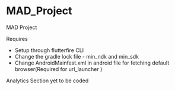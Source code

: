 # MAD_Project
MAD Project

Requires 
- Setup through flutterfire CLI
- Change the gradle lock file - min_ndk and min_sdk 
- Change AndroidMainfest.xml in android file for fetching default browser(Required for url_launcher )

Analytics Section yet to be coded
